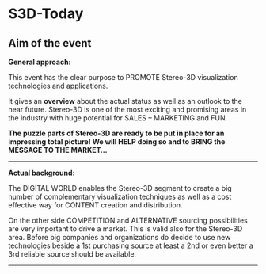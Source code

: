 # S3D-Today

## Aim of the event

**General approach:**

This event has the clear purpose to PROMOTE Stereo-3D visualization technologies and applications.

It gives an **overview** about the actual status as well as an outlook to the near future. Stereo-3D is one of the most exciting and promising areas in the industry with huge potential for SALES – MARKETING and FUN.

**The puzzle parts of Stereo-3D are ready to be put in place for an impressing total picture!          We will HELP doing so and to BRING the MESSAGE TO THE MARKET…**

---

**Actual background:**

The DIGITAL WORLD enables the Stereo-3D segment to create a big number of complementary visualization techniques as well as a cost effective way for CONTENT creation and distribution.

On the other side COMPETITION and ALTERNATIVE sourcing possibilities are very important to drive a market. This is valid also for the Stereo-3D area. Before big companies and organizations do decide to use new technologies beside a 1st purchasing source at least a 2nd or even better a 3rd reliable source should be available.

---
